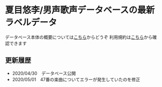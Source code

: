 # 夏目悠李/男声歌声データベースの最新ラベルデータ
データベース本体の概要については<a href="https://amanokei.hatenablog.com/entry/2020/04/30/230003">こちら</a>からどうぞ
利用規約は<a href="https://amanokei.hatenablog.com/entry/2020/04/30/225933">こちら</a>から確認できます

## 更新履歴
- 2020/04/30　データベース公開
- 2020/05/01　47番の楽曲についてエラーが発生していたのを修正
